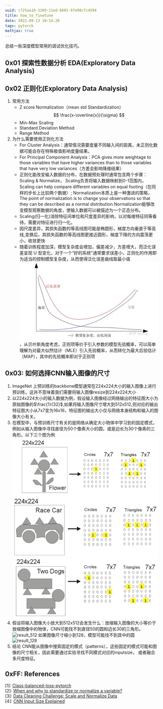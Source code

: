 ```yaml
---
uuid: c725aa10-3309-11ed-b601-97e98cfc4594
title: how_to_finetune
date: 2022-09-13 10:14:20
tags: pytorch
mathjax: true
---
```

总结一些深度模型常用的调试优化技巧。
## 0x01 探索性数据分析 EDA(Exploratory Data Analysis)

## 0x02 正则化(Exploratory Data Analysis)
1. 常用方法
    - Z score Normalization（mean std Standardization）
    $$
       \frac{x-\overline{x}}{\sigma}
    $$
    - Min-Max Scaling
    - Standard Deviation Method
    - Range Method
2. 为什么需要使用正则化方法
    - For Cluster Analysis：通常情况需要度量不同输入间的距离，未正则化数据可能会存在特殊极值影响度量结果。
    - For Principal Component Analysis：PCA gives more weightage to those variables that have higher variances than to those variables that have very low variances（方差会影响降维结果）
    - 正则化能改变输入数据的分布，在数据预处理时通常包含两个步骤：Scaling & Normalize， Scaling负责将输入数据映射到0-1范围内，Scaling can help compare different variables on equal footing（在同样的步长上比较两个数据）; Normalization本质上是一种激进的策略，The point of normalization is to change your observations so that they can be described as a normal distribution.Normalization能够改变模型观察数据的角度，使输入数据可以被描述为一个正态分布。
    - Scaling(归一化)消除特征间单位和尺度差异的影响，以对每维特征同等看待，需要对特征进行归一化。
    - 因尺度差异，其损失函数的等高线图可能是椭圆形，梯度方向垂直于等高线,变换后，其损失函数的等高线图更接近圆形，梯度下降的方向震荡更小，收敛更快
    - 随着训练程度加深，模型复杂度会增加，偏差减少，方差增大，而泛化误差呈现 U 型变化，对于一个“好的系统”通常要求误差小，正则化的作用即为适当的控制模型复杂度，从而使得泛化误差曲线取最小值![如图](./how-to-finetune/normlize.png)，从贝叶斯角度考虑，正则项等价于引入参数的模型先验概率，可以简单理解为对最大似然估计（MLE）引入先验概率，从而转化为最大后验估计（MAP），其中的先验概率即对于正则项
## 0x03: 如何选择CNN输入图像的尺寸
1. ImageNet 上预训练的backbone模型通常在224x224大小的输入图像上进行预训练，这并不意味着我们需要将输入图像resize到224x224大小
2. 以224x224大小的输入数据为例，假设输入图像经过网络输出的特征图大小为原始图像的$\frac{1}{32}$,如果将输入图像尺寸增大到512x512,则对应的输出特征图大小从7x7变为16x16，特征图的输出大小仅与网络本身结构和输入的图像大小有关。
3. 在模型中，与预训练尺寸有关的是网络从确定大小物体中学习到的固定模式，例如从输入图像中寻找直径为50个像素大小的圆，或是边长为30个像素的三角形。以下三个图为例
![Flower](./how-to-finetune/Flower.png)
![car](./how-to-finetune/car.png)
![Dogs](./how-to-finetune/dogs.png)
4. 假设将输入图像大小放大到512x512会发生什么：放缩输入图像的大小等价于放缩图像中的物体，CNN可能找不到直径50的圆和边长30的三角形。
![result_512](./how-to-finetune/result_512.png)
如果图像尺寸缩小到128，模型可能找不到其中的圆
![result_128](./how-to-finetune/result_128.png)
5. 结论
CNN能从图像中搜索固定的模式（patterns），这些固定的模式可能和图像的尺寸相关，因此需要通过实验寻找不同模式对应的inputsize， 或者融合多尺度特征。

## 0xFF: References

\[1]: [Class-balanced-loss-pytorch](https://github.com/vandit15/Class-balanced-loss-pytorch)  
[2]: [When and why to standardize or normalize a variable?](https://www.kaggle.com/discussions/questions-and-answers/59305)  
[3]: [Data Cleaning Challenge: Scale and Normalize Data](https://www.kaggle.com/code/rtatman/data-cleaning-challenge-scale-and-normalize-data/notebook)  
[4]: [CNN Input Size Explained](https://www.kaggle.com/competitions/siim-isic-melanoma-classification/discussion/160147)  
